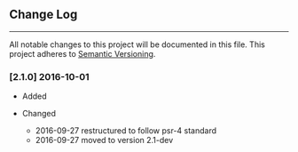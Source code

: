 ## Change Log
---
All notable changes to this project will be documented in this file. This
project adheres to [Semantic Versioning](http://semver.org/).

### [2.1.0] 2016-10-01

- Added

- Changed

  - 2016-09-27 restructured to follow psr-4 standard
  - 2016-09-27 moved to version 2.1-dev


